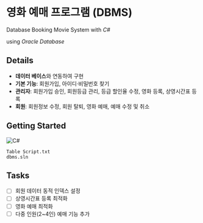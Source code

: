 # 영화 예매 프로그램 (DBMS)
Database Booking Movie System with *C#*

using *Oracle Database*

## Details
- **데이터 베이스**와 연동하여 구현
- **기본 기능**: 회원가입, 아이디·비밀번호 찾기
- **관리자**: 회원가입 승인, 회원등급 관리, 등급 할인율 수정, 영화 등록, 상영시간표 등록
- **회원**: 회원정보 수정, 회원 탈퇴, 영화 예매, 예매 수정 및 취소

## Getting Started
![C#](https://img.shields.io/badge/c%23-%23239120.svg?style=for-the-badge&logo=csharp&logoColor=white)
```
Table Script.txt
dbms.sln
```

## Tasks
- [ ] 회원 데이터 동적 인덱스 설정
- [ ] 상영시간표 등록 최적화
- [ ] 영화 예매 최적화
- [ ] 다중 인원(2~4인) 예매 기능 추가
